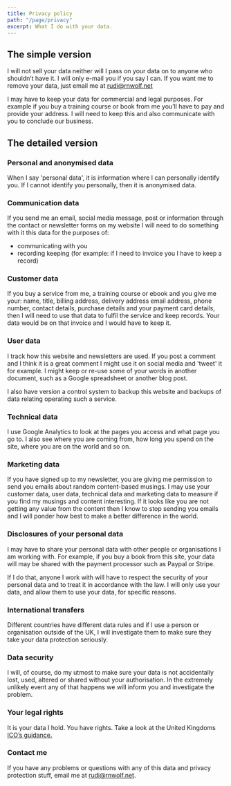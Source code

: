 ```yaml
---
title: Privacy policy
path: "/page/privacy"
excerpt: What I do with your data.
---
```


## The simple version

I will not sell your data neither will I pass on your data on to anyone who shouldn’t have it.
I will only e-mail you if you say I can.
If you want me to remove your data, just email me at rudi@rnwolf.net

I may have to keep your data for commercial and legal purposes. For example if you buy a training course or book from me you’ll have to pay and provide your address. I will need to keep this and also communicate with you to conclude our business.

## The detailed version

### Personal and anonymised data

When I say 'personal data', it is information where I can personally identify you. If I cannot identify you personally, then it is anonymised data.

### Communication data

If you send me an email, social media message, post or information through the contact or newsletter forms on my website I will need to do something with it this data for the purposes of:

* communicating with you
* recording keeping (for example: if I need to invoice you I have to keep a record) 

### Customer data

If you buy a service from me, a training course or ebook and you give me your: name, title, billing address, delivery address email address, phone number, contact details, purchase details and your payment card details, then I will need to use that data to fulfil the service and keep records. Your data would be on that invoice and I would have to keep it.

### User data

I track how this website and newsletters are used. If you post a comment and I think it is a great comment I might use it on social media and 'tweet' it for example. I might keep or re-use some of your words in another document, such as a Google spreadsheet or another blog post.

I also have version a control system to backup this website and backups of data relating operating such a service.

### Technical data

I use Google Analytics to look at the pages you access and what page you go to. I also see where you are coming from, how long you spend on the site, where you are on the world and so on.

### Marketing data

If you have signed up to my newsletter, you are giving me permission to send you emails about random content-based musings. I may use your customer data, user data, technical data and marketing data to measure if you find my musings and content interesting. If it looks like you are not getting any value from the content then I know to stop sending you emails and I will ponder how best to make a better difference in the world.

### Disclosures of your personal data

I may have to share your personal data with other people or organisations I am working with. For example, if you buy a book from this site, your data will may be shared with the payment processor such as Paypal or Stripe.

If I do that, anyone I work with will have to respect the security of your personal data and to treat it in accordance with the law. I will only use your data, and allow them to use your data, for specific reasons.

### International transfers

Different countries have different data rules and if I use a person or organisation outside of the UK, I will investigate them to make sure they take your data protection seriously.

### Data security

I will, of course, do my utmost to make sure your data is not accidentally lost, used, altered or shared without your authorisation. In the extremely unlikely event any of that happens we will inform you and investigate the problem.

### Your legal rights

It is your data I hold. You have rights. Take a look at the United Kingdoms [ICO’s guidance.](https://ico.org.uk/for-organisations/guide-to-the-general-data-protection-regulation-gdpr/individual-rights/)

### Contact me

If you have any problems or questions with any of this data and privacy protection stuff, email me at rudi@rnwolf.net.
